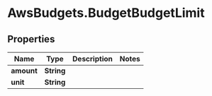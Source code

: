 # AwsBudgets.BudgetBudgetLimit

## Properties

Name | Type | Description | Notes
------------ | ------------- | ------------- | -------------
**amount** | **String** |  | 
**unit** | **String** |  | 


